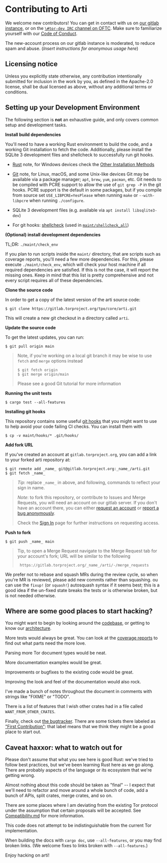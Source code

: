# Contributing to Arti

We welcome new contributors!  You can get in contact with us on
[our gitlab instance](https://gitlab.torproject.org/), or on the
[`\#tor-dev IRC` channel on OFTC](https://www.torproject.org/contact/).
Make sure to familiarize yourself with our
[Code of Conduct](https://gitweb.torproject.org/community/policies.git/plain/code_of_conduct.txt).

The new-account process on our gitlab instance is moderated, to reduce
spam and abuse.  (*Insert instructions for anonymous usage here*)

## Licensing notice

Unless you explicitly state otherwise, any contribution intentionally
submitted for inclusion in the work by you, as defined in the Apache-2.0
license, shall be dual licensed as above, without any additional terms or
conditions.

## Setting up your Development Environment

The following section is **not** an exhaustive guide, and only covers common
setup and development tasks.

**Install build dependencies**

You'll need to have a working Rust environment to build the code, and a
working Git installation to fetch the code. Additionally, please install
the SQLite 3 development files and shellcheck to successfully run git hooks.

- [Rust](https://www.rust-lang.org/tools/install) note, for Windows devices
  check the
  [Other Installation Methods](https://forge.rust-lang.org/infra/other-installation-methods.html)

- [Git](https://git-scm.com/downloads) note, for Linux, macOS, and some
  Unix-like devices Git may be available via a package manager; `apt`, `brew`,
  `yum`, `pacman`, etc. Git needs to be compiled with PCRE support to allow
  the use of `git grep -P` in the git hooks. PCRE support is the default in
  some packages, but if you compile from source set `USE_LIBPCRE=YesPlease`
  when running `make` or `--with-libpcre` when running `./configure`.

- SQLite 3 development files (e.g. available via `apt install libsqlite3-dev`)
  
- For git hooks: [shellcheck](https://github.com/koalaman/shellcheck#installing)
  (used in [`maint/shellcheck_all`](./maint/shellcheck_all))

**(Optional) install development dependencies**

TL;DR: `./maint/check_env`

If you plan to run scripts inside the `maint/` directory, that are scripts
such as coverage reports, you'll need a few more dependencies. For this,
please execute `./maint/check_env`, which will check your host machine if
all required dependencies are satisfied. If this is not the case, it will
report the missing ones. Keep in mind that this list is pretty comprehensive
and not every script requires all of these dependencies.

**Clone the source code**

In order to get a copy of the latest version of the arti source code:

    $ git clone https://gitlab.torproject.org/tpo/core/arti.git

This will create a new git checkout in a directory called `arti`.

**Update the source code**

To get the latest updates, you can run:

    $ git pull origin main

> Note, if you're working on a local git branch it may be wise to use `fetch`
> and `merge` options instead
>
>     $ git fetch origin
>     $ git merge origin/main
>
> Please see a good Git tutorial for more information

**Running the unit tests**

    $ cargo test --all-features

**Installing git hooks**

This repository contains some useful [git hooks](https://git-scm.com/book/en/v2/Customizing-Git-Git-Hooks)
that you might want to use to help avoid your code failing CI checks.
You can install them with

    $ cp -v maint/hooks/* .git/hooks/

**Add fork URL**

If you've created an account at `gitlab.torproject.org`, you can add a
link to your forked arti repository at:

    $ git remote add _name_ git@gitlab.torproject.org:_name_/arti.git
    $ git fetch _name_

> *Tip*: replace `_name_` in above, and following, commands to reflect your sign
> in name.
>
> *Note*: to fork this repository, or contribute to Issues and Merge Requests,
> you will need an account on our gitlab server.  If you don't have an
> account there, you can either
> [request an account](https://gitlab.onionize.space/) or
> [report a bug anonymously](https://anonticket.onionize.space/).
>
> Check the
> [Sign In](https://gitlab.torproject.org/users/sign_in?redirect_to_referer=yes)
> page for further instructions on requesting access.

**Push to fork**

    $ git push _name_ main

> Tip, to open a Merge Request navigate to the Merge Request tab for your
> account's fork; URL will be similar to the following
>
>      https://gitlab.torproject.org/_name_/arti/-/merge_requests

We prefer not to rebase and squash MRs during the review cycle,
so when you're MR is reviewed, please add new commits rather than squashing.
ou can use the `fixup!` (or `squash!`) autosquash syntax if it seems best;
this is a good idea if the un-fixed state breaks the tests or is otherwise broken,
but is not needed otherwise.

## Where are some good places to start hacking?

You might want to begin by looking around the
[codebase](https://gitlab.torproject.org/tpo/core/arti/), or getting to
know our [architecture](./doc/dev/Architecture.md).

More tests would always be great. You can look at the [coverage reports](https://tpo.pages.torproject.net/core/arti/coverage/)
to find out what parts need the more love.

Parsing more Tor document types would be neat.

More documentation examples would be great.

Improvements or bugfixes to the existing code would be great.

Improving the look and feel of the documentation would also rock.

I've made a bunch of notes throughout the document in comments with strings
like "FIXME" or "TODO".

There is a list of features that I wish other crates had in a file called
`WANT_FROM_OTHER_CRATES`.

Finally, check out
[the bugtracker](https://gitlab.torproject.org/tpo/core/arti/-/issues).
There are some tickets there labeled as
["First Contribution"](https://gitlab.torproject.org/tpo/core/arti/-/issues?scope=all&utf8=%E2%9C%93&state=opened&label_name[]=First%20Contribution):
that label means that we think they might be a good place to start out.

## Caveat haxxor: what to watch out for

Please don't assume that what you see here is good Rust: we've tried to
follow best practices, but we've been learning Rust here as we go along.
There are probably aspects of the language or its ecosystem that we're
getting wrong.

Almost nothing about this code should be taken as "final" -- I expect
that we'll need to refactor and move around a whole bunch of code, add a
bunch of APIs, split crates, merge crates, and so on.

There are some places where I am deviating from the existing Tor
protocol under the assumption that certain proposals will be
accepted.  See [Compatibility.md](./doc/Compatibility.md) for more
information.

This code does not attempt to be indistinguishable from the current Tor
implementation.

When building the docs with `cargo doc`, use `--all-features`, or you may
find broken links.  (We welcome fixes to links broken with `--all-features`.)

Enjoy hacking on arti!
